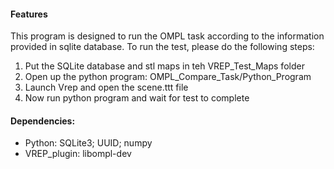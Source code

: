 #### Features
This program is designed to run the OMPL task according to the information provided in sqlite database. To run the test, please do the following steps:

1. Put the SQLite database and stl maps in teh VREP_Test_Maps folder 
2. Open up the python program: OMPL_Compare_Task/Python_Program
3. Launch Vrep and open the scene.ttt file
4. Now run python program and wait for test to complete

#### Dependencies:
- Python: SQLite3; UUID; numpy
- VREP_plugin: libompl-dev
